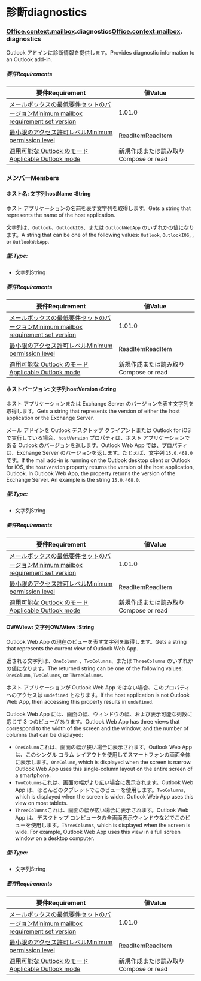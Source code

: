 
# <a name="diagnostics"></a><span data-ttu-id="2086a-101">診断</span><span class="sxs-lookup"><span data-stu-id="2086a-101">diagnostics</span></span>

### <span data-ttu-id="2086a-p101">[Office](Office.md)[.context](Office.context.md)[.mailbox](Office.context.mailbox.md).diagnostics</span><span class="sxs-lookup"><span data-stu-id="2086a-p101">[Office](Office.md)[.context](Office.context.md)[.mailbox](Office.context.mailbox.md). diagnostics</span></span>

<span data-ttu-id="2086a-104">Outlook アドインに診断情報を提供します。</span><span class="sxs-lookup"><span data-stu-id="2086a-104">Provides diagnostic information to an Outlook add-in.</span></span>

##### <a name="requirements"></a><span data-ttu-id="2086a-105">要件</span><span class="sxs-lookup"><span data-stu-id="2086a-105">Requirements</span></span>

|<span data-ttu-id="2086a-106">要件</span><span class="sxs-lookup"><span data-stu-id="2086a-106">Requirement</span></span>| <span data-ttu-id="2086a-107">値</span><span class="sxs-lookup"><span data-stu-id="2086a-107">Value</span></span>|
|---|---|
|[<span data-ttu-id="2086a-108">メールボックスの最低要件セットのバージョン</span><span class="sxs-lookup"><span data-stu-id="2086a-108">Minimum mailbox requirement set version</span></span>](/javascript/office/requirement-sets/outlook-api-requirement-sets)| <span data-ttu-id="2086a-109">1.0</span><span class="sxs-lookup"><span data-stu-id="2086a-109">1.0</span></span>|
|[<span data-ttu-id="2086a-110">最小限のアクセス許可レベル</span><span class="sxs-lookup"><span data-stu-id="2086a-110">Minimum permission level</span></span>](https://docs.microsoft.com/outlook/add-ins/understanding-outlook-add-in-permissions)| <span data-ttu-id="2086a-111">ReadItem</span><span class="sxs-lookup"><span data-stu-id="2086a-111">ReadItem</span></span>|
|[<span data-ttu-id="2086a-112">適用可能な Outlook のモード</span><span class="sxs-lookup"><span data-stu-id="2086a-112">Applicable Outlook mode</span></span>](https://docs.microsoft.com/outlook/add-ins/#extension-points)| <span data-ttu-id="2086a-113">新規作成または読み取り</span><span class="sxs-lookup"><span data-stu-id="2086a-113">Compose or read</span></span>|

### <a name="members"></a><span data-ttu-id="2086a-114">メンバー</span><span class="sxs-lookup"><span data-stu-id="2086a-114">Members</span></span>

####  <a name="hostname-string"></a><span data-ttu-id="2086a-115">ホスト名: 文字列</span><span class="sxs-lookup"><span data-stu-id="2086a-115">hostName :String</span></span>

<span data-ttu-id="2086a-116">ホスト アプリケーションの名前を表す文字列を取得します。</span><span class="sxs-lookup"><span data-stu-id="2086a-116">Gets a string that represents the name of the host application.</span></span>

<span data-ttu-id="2086a-117">文字列は、`Outlook`、`OutlookIOS`、または `OutlookWebApp` のいずれかの値になります。</span><span class="sxs-lookup"><span data-stu-id="2086a-117">A string that can be one of the following values: `Outlook`, `OutlookIOS`, , or `OutlookWebApp`.</span></span>

##### <a name="type"></a><span data-ttu-id="2086a-118">型:</span><span class="sxs-lookup"><span data-stu-id="2086a-118">Type:</span></span>

*   <span data-ttu-id="2086a-119">文字列</span><span class="sxs-lookup"><span data-stu-id="2086a-119">String</span></span>

##### <a name="requirements"></a><span data-ttu-id="2086a-120">要件</span><span class="sxs-lookup"><span data-stu-id="2086a-120">Requirements</span></span>

|<span data-ttu-id="2086a-121">要件</span><span class="sxs-lookup"><span data-stu-id="2086a-121">Requirement</span></span>| <span data-ttu-id="2086a-122">値</span><span class="sxs-lookup"><span data-stu-id="2086a-122">Value</span></span>|
|---|---|
|[<span data-ttu-id="2086a-123">メールボックスの最低要件セットのバージョン</span><span class="sxs-lookup"><span data-stu-id="2086a-123">Minimum mailbox requirement set version</span></span>](/javascript/office/requirement-sets/outlook-api-requirement-sets)| <span data-ttu-id="2086a-124">1.0</span><span class="sxs-lookup"><span data-stu-id="2086a-124">1.0</span></span>|
|[<span data-ttu-id="2086a-125">最小限のアクセス許可レベル</span><span class="sxs-lookup"><span data-stu-id="2086a-125">Minimum permission level</span></span>](https://docs.microsoft.com/outlook/add-ins/understanding-outlook-add-in-permissions)| <span data-ttu-id="2086a-126">ReadItem</span><span class="sxs-lookup"><span data-stu-id="2086a-126">ReadItem</span></span>|
|[<span data-ttu-id="2086a-127">適用可能な Outlook のモード</span><span class="sxs-lookup"><span data-stu-id="2086a-127">Applicable Outlook mode</span></span>](https://docs.microsoft.com/outlook/add-ins/#extension-points)| <span data-ttu-id="2086a-128">新規作成または読み取り</span><span class="sxs-lookup"><span data-stu-id="2086a-128">Compose or read</span></span>|

####  <a name="hostversion-string"></a><span data-ttu-id="2086a-129">ホストバージョン: 文字列</span><span class="sxs-lookup"><span data-stu-id="2086a-129">hostVersion :String</span></span>

<span data-ttu-id="2086a-130">ホスト アプリケーションまたは Exchange Server のバージョンを表す文字列を取得します。</span><span class="sxs-lookup"><span data-stu-id="2086a-130">Gets a string that represents the version of either the host application or the Exchange Server.</span></span>

<span data-ttu-id="2086a-p102">メール アドインを Outlook デスクトップ クライアントまたは Outlook for iOS で実行している場合、`hostVersion` プロパティは、ホスト アプリケーションである Outlook のバージョンを返します。Outlook Web App では、プロパティは、Exchange Server のバージョンを返します。たとえば、文字列 `15.0.468.0` です。</span><span class="sxs-lookup"><span data-stu-id="2086a-p102">If the mail add-in is running on the Outlook desktop client or Outlook for iOS, the `hostVersion` property returns the version of the host application, Outlook. In Outlook Web App, the property returns the version of the Exchange Server. An example is the string `15.0.468.0`.</span></span>

##### <a name="type"></a><span data-ttu-id="2086a-134">型:</span><span class="sxs-lookup"><span data-stu-id="2086a-134">Type:</span></span>

*   <span data-ttu-id="2086a-135">文字列</span><span class="sxs-lookup"><span data-stu-id="2086a-135">String</span></span>

##### <a name="requirements"></a><span data-ttu-id="2086a-136">要件</span><span class="sxs-lookup"><span data-stu-id="2086a-136">Requirements</span></span>

|<span data-ttu-id="2086a-137">要件</span><span class="sxs-lookup"><span data-stu-id="2086a-137">Requirement</span></span>| <span data-ttu-id="2086a-138">値</span><span class="sxs-lookup"><span data-stu-id="2086a-138">Value</span></span>|
|---|---|
|[<span data-ttu-id="2086a-139">メールボックスの最低要件セットのバージョン</span><span class="sxs-lookup"><span data-stu-id="2086a-139">Minimum mailbox requirement set version</span></span>](/javascript/office/requirement-sets/outlook-api-requirement-sets)| <span data-ttu-id="2086a-140">1.0</span><span class="sxs-lookup"><span data-stu-id="2086a-140">1.0</span></span>|
|[<span data-ttu-id="2086a-141">最小限のアクセス許可レベル</span><span class="sxs-lookup"><span data-stu-id="2086a-141">Minimum permission level</span></span>](https://docs.microsoft.com/outlook/add-ins/understanding-outlook-add-in-permissions)| <span data-ttu-id="2086a-142">ReadItem</span><span class="sxs-lookup"><span data-stu-id="2086a-142">ReadItem</span></span>|
|[<span data-ttu-id="2086a-143">適用可能な Outlook のモード</span><span class="sxs-lookup"><span data-stu-id="2086a-143">Applicable Outlook mode</span></span>](https://docs.microsoft.com/outlook/add-ins/#extension-points)| <span data-ttu-id="2086a-144">新規作成または読み取り</span><span class="sxs-lookup"><span data-stu-id="2086a-144">Compose or read</span></span>|

####  <a name="owaview-string"></a><span data-ttu-id="2086a-145">OWAView: 文字列</span><span class="sxs-lookup"><span data-stu-id="2086a-145">OWAView :String</span></span>

<span data-ttu-id="2086a-146">Outlook Web App の現在のビューを表す文字列を取得します。</span><span class="sxs-lookup"><span data-stu-id="2086a-146">Gets a string that represents the current view of Outlook Web App.</span></span>

<span data-ttu-id="2086a-147">返される文字列は、`OneColumn` 、`TwoColumns`、または `ThreeColumns` のいずれかの値になります。</span><span class="sxs-lookup"><span data-stu-id="2086a-147">The returned string can be one of the following values: `OneColumn`, `TwoColumns`, or `ThreeColumns`.</span></span>

<span data-ttu-id="2086a-148">ホスト アプリケーションが Outlook Web App ではない場合、このプロパティへのアクセスは `undefined` となります。</span><span class="sxs-lookup"><span data-stu-id="2086a-148">If the host application is not Outlook Web App, then accessing this property results in `undefined`.</span></span>

<span data-ttu-id="2086a-149">Outlook Web App には、画面の幅、ウィンドウの幅、および表示可能な列数に応じて 3 つのビューがあります。</span><span class="sxs-lookup"><span data-stu-id="2086a-149">Outlook Web App has three views that correspond to the width of the screen and the window, and the number of columns that can be displayed:</span></span>

*   <span data-ttu-id="2086a-p103">`OneColumn`これは、画面の幅が狭い場合に表示されます。Outlook Web App は、このシングル コラム レイアウトを使用してスマートフォンの画面全体に表示します。</span><span class="sxs-lookup"><span data-stu-id="2086a-p103">`OneColumn`, which is displayed when the screen is narrow. Outlook Web App uses this single-column layout on the entire screen of a smartphone.</span></span>
*   <span data-ttu-id="2086a-p104">`TwoColumns`これは、画面の幅がより広い場合に表示されます。Outlook Web App は、ほとんどのタブレットでこのビューを使用します。</span><span class="sxs-lookup"><span data-stu-id="2086a-p104">`TwoColumns`, which is displayed when the screen is wider. Outlook Web App uses this view on most tablets.</span></span>
*   <span data-ttu-id="2086a-p105">`ThreeColumns`これは、画面の幅が広い場合に表示されます。Outlook Web App は、デスクトップ コンピュータの全画面表示ウィンドウなどでこのビューを使用します。</span><span class="sxs-lookup"><span data-stu-id="2086a-p105">`ThreeColumns`, which is displayed when the screen is wide. For example, Outlook Web App uses this view in a full screen window on a desktop computer.</span></span>

##### <a name="type"></a><span data-ttu-id="2086a-156">型:</span><span class="sxs-lookup"><span data-stu-id="2086a-156">Type:</span></span>

*   <span data-ttu-id="2086a-157">文字列</span><span class="sxs-lookup"><span data-stu-id="2086a-157">String</span></span>

##### <a name="requirements"></a><span data-ttu-id="2086a-158">要件</span><span class="sxs-lookup"><span data-stu-id="2086a-158">Requirements</span></span>

|<span data-ttu-id="2086a-159">要件</span><span class="sxs-lookup"><span data-stu-id="2086a-159">Requirement</span></span>| <span data-ttu-id="2086a-160">値</span><span class="sxs-lookup"><span data-stu-id="2086a-160">Value</span></span>|
|---|---|
|[<span data-ttu-id="2086a-161">メールボックスの最低要件セットのバージョン</span><span class="sxs-lookup"><span data-stu-id="2086a-161">Minimum mailbox requirement set version</span></span>](/javascript/office/requirement-sets/outlook-api-requirement-sets)| <span data-ttu-id="2086a-162">1.0</span><span class="sxs-lookup"><span data-stu-id="2086a-162">1.0</span></span>|
|[<span data-ttu-id="2086a-163">最小限のアクセス許可レベル</span><span class="sxs-lookup"><span data-stu-id="2086a-163">Minimum permission level</span></span>](https://docs.microsoft.com/outlook/add-ins/understanding-outlook-add-in-permissions)| <span data-ttu-id="2086a-164">ReadItem</span><span class="sxs-lookup"><span data-stu-id="2086a-164">ReadItem</span></span>|
|[<span data-ttu-id="2086a-165">適用可能な Outlook のモード</span><span class="sxs-lookup"><span data-stu-id="2086a-165">Applicable Outlook mode</span></span>](https://docs.microsoft.com/outlook/add-ins/#extension-points)| <span data-ttu-id="2086a-166">新規作成または読み取り</span><span class="sxs-lookup"><span data-stu-id="2086a-166">Compose or read</span></span>|